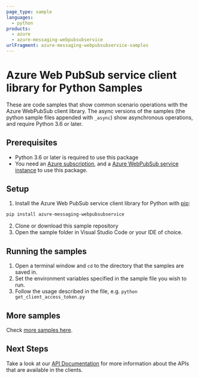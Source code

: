 ```yaml
---
page_type: sample
languages:
  - python
products:
  - azure
  - azure-messaging-webpubsubservice
urlFragment: azure-messaging-webpubsubservice-samples
---
```


# Azure Web PubSub service client library for Python Samples

These are code samples that show common scenario operations with the Azure WebPubSub client library.
The async versions of the samples (the python sample files appended with `_async`) show asynchronous operations,
and require Python 3.6 or later.

## Prerequisites

* Python 3.6 or later is required to use this package
* You need an [Azure subscription][azure_sub], and a [Azure WebPubSub service instance][webpubsubservice_docs] to use this package.

## Setup

1. Install the Azure Web PubSub service client library for Python with [pip](https://pypi.org/project/pip/):

```bash
pip install azure-messaging-webpubsubservice
```

2. Clone or download this sample repository
3. Open the sample folder in Visual Studio Code or your IDE of choice.

## Running the samples

1. Open a terminal window and `cd` to the directory that the samples are saved in.
2. Set the environment variables specified in the sample file you wish to run.
3. Follow the usage described in the file, e.g. `python get_client_access_token.py`

## More samples

Check [more samples here][servicesample].

## Next Steps

Take a look at our [API Documentation][apiref] for more information about the APIs that are available in the clients.


<!-- LINKS -->
[azure_sub]: https://azure.microsoft.com/free/
[webpubsubservice_docs]: https://aka.ms/awps/doc
[servicesample]: https://github.com/Azure/azure-webpubsub/tree/main/samples/python
[apiref]: https://aka.ms/awps/sdk/python
